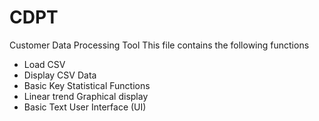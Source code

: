 # CDPT
Customer Data Processing Tool
This file contains the following functions
- Load CSV
- Display CSV Data
- Basic Key Statistical Functions
- Linear trend Graphical display
- Basic Text User Interface (UI) 
